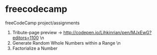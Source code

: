 # freecodecamp
freeCodeCamp project/assignments

1) Tribute-page preview -> http://codepen.io/Lihkinrian/pen/MJxEwG?editors=1100 \n
2) Generate Random Whole Numbers within a Range \n
3) Factorialize a Number
